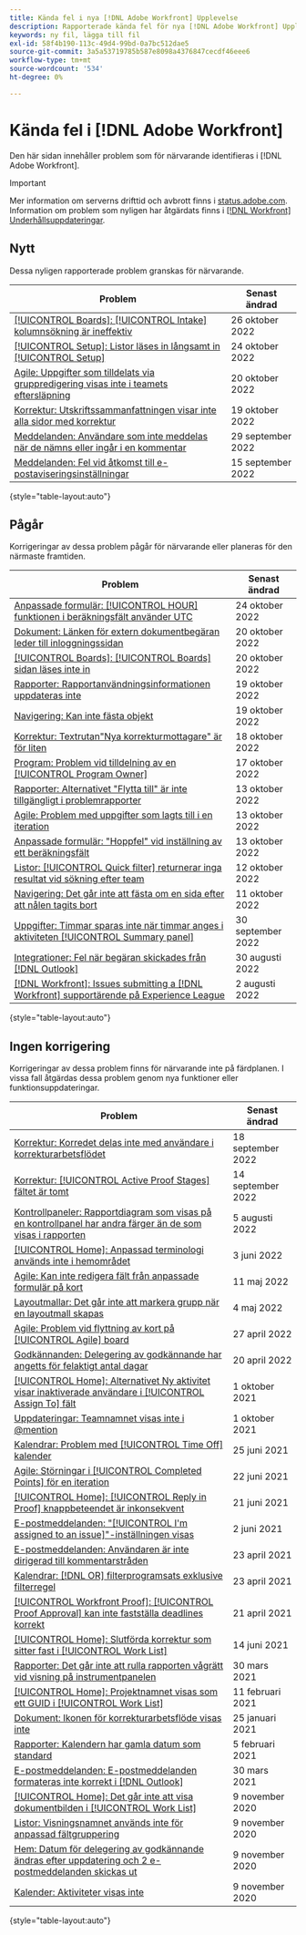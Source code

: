 ```yaml
---
title: Kända fel i nya [!DNL Adobe Workfront] Upplevelse
description: Rapporterade kända fel för nya [!DNL Adobe Workfront] Upplevelse
keywords: ny fil, lägga till fil
exl-id: 58f4b190-113c-49d4-99bd-0a7bc512dae5
source-git-commit: 3a5a53719785b587e8098a4376847cecdf46eee6
workflow-type: tm+mt
source-wordcount: '534'
ht-degree: 0%

---
```


# Kända fel i [!DNL Adobe Workfront]

Den här sidan innehåller problem som för närvarande identifieras i [!DNL Adobe Workfront].

>[!IMPORTANT]
>
>Mer information om serverns drifttid och avbrott finns i [status.adobe.com](https://status.adobe.com). Information om problem som nyligen har åtgärdats finns i [[!DNL Workfront] Underhållsuppdateringar](../maintenance/current-updates.md).

## Nytt

Dessa nyligen rapporterade problem granskas för närvarande.

| **Problem** | **Senast ändrad** |
| -----------------------------------------------------------------| ----------------- |
| [[!UICONTROL Boards]: [!UICONTROL Intake] kolumnsökning är ineffektiv](known-issues-workfront/wf-boards-search-returns-no-results.md) | 26 oktober 2022 |
| [[!UICONTROL Setup]: Listor läses in långsamt in [!UICONTROL Setup]](known-issues-workfront/wf-setup-lists-load-slowly.md) | 24 oktober 2022 |
| [Agile: Uppgifter som tilldelats via gruppredigering visas inte i teamets eftersläpning](known-issues-workfront/wf-agile-not-appearing-in-team-backlog.md) | 20 oktober 2022 |
| [Korrektur: Utskriftssammanfattningen visar inte alla sidor med korrektur](known-issues-workfront-proof/proof-print-summary-not-showing-all-pages.md) | 19 oktober 2022 |
| [Meddelanden: Användare som inte meddelas när de nämns eller ingår i en kommentar](known-issues-workfront/wf-notif-users-not-receiving-email-or-inapp-notif.md) | 29 september 2022 |
| [Meddelanden: Fel vid åtkomst till e-postaviseringsinställningar](known-issues-workfront/wf-notifications-preview-errors-with-options.md) | 15 september 2022 |

{style=&quot;table-layout:auto&quot;}


## Pågår

Korrigeringar av dessa problem pågår för närvarande eller planeras för den närmaste framtiden.

| **Problem** | **Senast ändrad** |
| -----------------------------------------------------------------| ----------------- |
| [Anpassade formulär: [!UICONTROL HOUR] funktionen i beräkningsfält använder UTC](known-issues-workfront/wf-custom-form-hours-use-utc.md) | 24 oktober 2022 |
| [Dokument: Länken för extern dokumentbegäran leder till inloggningssidan](known-issues-workfront/wf-documents-external-request-leads-to-login.md) | 20 oktober 2022 |
| [[!UICONTROL Boards]: [!UICONTROL Boards] sidan läses inte in](known-issues-workfront/wf-boards-boards-do-not-load.md) | 20 oktober 2022 |
| [Rapporter: Rapportanvändningsinformationen uppdateras inte](known-issues-workfront/wf-reports-usage-not-updating.md) | 19 oktober 2022 |
| [Navigering: Kan inte fästa objekt](known-issues-workfront/wf-navigation-cannot-pin-objects.md) | 19 oktober 2022 |
| [Korrektur: Textrutan&quot;Nya korrekturmottagare&quot; är för liten](known-issues-workfront/wf-proof-proof-share-recipient-box-too-small.md) | 18 oktober 2022 |
| [Program: Problem vid tilldelning av en [!UICONTROL Program Owner]](known-issues-workfront/wf-programs-issues-assigning-program-manager.md) | 17 oktober 2022 |
| [Rapporter: Alternativet &quot;Flytta till&quot; är inte tillgängligt i problemrapporter](known-issues-workfront/wf-reports-move-to-not-available-on-issue-report.md) | 13 oktober 2022 |
| [Agile: Problem med uppgifter som lagts till i en iteration](known-issues-workfront/wf-agile-issues-with-tasks-on-iteration.md) | 13 oktober 2022 |
| [Anpassade formulär: &quot;Hoppfel&quot; vid inställning av ett beräkningsfält](known-issues-workfront/wf-custom-forms-error-with-calculated-field.md) | 13 oktober 2022 |
| [Listor: [!UICONTROL Quick filter] returnerar inga resultat vid sökning efter team](known-issues-workfront/wf-lists-no-results-for-teams-in-quick-filter.md) | 12 oktober 2022 |
| [Navigering: Det går inte att fästa om en sida efter att nålen tagits bort](known-issues-workfront/wf-navigation-undo-pin-does-not-replace-pin.md) | 11 oktober 2022 |
| [Uppgifter: Timmar sparas inte när timmar anges i aktiviteten [!UICONTROL Summary panel]](known-issues-workfront/wf-hours-do-not-save-when-scrolling-summary-panel.md) | 30 september 2022 |
| [Integrationer: Fel när begäran skickades från [!DNL Outlook] ](known-issues-workfront/wf-integrations-error-when-creating-request-from-outlook.md) | 30 augusti 2022 |
| [[!DNL Workfront]: Issues submitting a [!DNL Workfront] supportärende på Experience League](known-issues-workfront/wf-support-issues-submitting-support-case.md) | 2 augusti 2022 |

{style=&quot;table-layout:auto&quot;}

## Ingen korrigering

Korrigeringar av dessa problem finns för närvarande inte på färdplanen. I vissa fall åtgärdas dessa problem genom nya funktioner eller funktionsuppdateringar.

| **Problem** | **Senast ändrad** |
| -----------------------------------------------------------------| ----------------- |
| [Korrektur: Korredet delas inte med användare i korrekturarbetsflödet](known-issues-workfront-proof/proof-user-in-stage-does-not-get-access.md) | 18 september 2022 |
| [Korrektur: [!UICONTROL Active Proof Stages] fältet är tomt](known-issues-workfront/wf-documents-stages-do-not-populate-on-proof.md) | 14 september 2022 |
| [Kontrollpaneler: Rapportdiagram som visas på en kontrollpanel har andra färger än de som visas i rapporten](known-issues-workfront/wf-dashboard-reports-wrong-color.md) | 5 augusti 2022 |
| [[!UICONTROL Home]: Anpassad terminologi används inte i hemområdet](known-issues-workfront/wf-home-custom-term-not-applied-to-home.md) | 3 juni 2022 |
| [Agile: Kan inte redigera fält från anpassade formulär på kort](known-issues-workfront/wf-agile-cannot-edit-fields-custom-cards.md) | 11 maj 2022 |
| [Layoutmallar: Det går inte att markera grupp när en layoutmall skapas](known-issues-workfront/wf-layout-templ-cannot-select-group.md) | 4 maj 2022 |
| [Agile: Problem vid flyttning av kort på [!UICONTROL Agile] board](known-issues-workfront/wf-agile-issues-moving-cards.md) | 27 april 2022 |
| [Godkännanden: Delegering av godkännande har angetts för felaktigt antal dagar](known-issues-workfront/wf-approval-delegation-incorrect-number-of-days.md) | 20 april 2022 |
| [[!UICONTROL Home]: Alternativet Ny aktivitet visar inaktiverade användare i [!UICONTROL Assign To] fält](known-issues-workfront/wf-home-new-task-option-showing-deactivated-users.md) | 1 oktober 2021 |
| [Uppdateringar: Teamnamnet visas inte i @mention](known-issues-workfront/wf-updates-team-name-not-in-mention.md) | 1 oktober 2021 |
| [Kalendrar: Problem med [!UICONTROL Time Off] kalender](known-issues-workfront/wf-calendars-issue-time-off.md) | 25 juni 2021 |
| [Agile: Störningar i [!UICONTROL Completed Points] för en iteration](known-issues-workfront/wf-agile-discrepancy-in-completed-points.md) | 22 juni 2021 |
| [[!UICONTROL Home]: [!UICONTROL Reply in Proof] knappbeteendet är inkonsekvent](known-issues-workfront-proof/reply-in-proof-button-behavior-is-inconsistent.md) | 21 juni 2021 |
| [E-postmeddelanden: &quot;[!UICONTROL I'm assigned to an issue]&quot;-inställningen visas](known-issues-workfront/wf-email-notif-im-assigned-to-issue-displaying.md) | 2 juni 2021 |
| [E-postmeddelanden: Användaren är inte dirigerad till kommentarstråden](known-issues-workfront/wf-email-notif-user-not-directed-to-thread.md) | 23 april 2021 |
| [Kalendrar: [!DNL OR] filterprogramsats exklusive filterregel](known-issues-workfront/wf-calendars-or-filter-statement.md) | 23 april 2021 |
| [[!UICONTROL Workfront Proof]: [!UICONTROL Proof Approval] kan inte fastställa deadlines korrekt](known-issues-workfront-proof/proof-approval-report-cant-accurately-determine-deadlines.md) | 21 april 2021 |
| [[!UICONTROL Home]: Slutförda korrektur som sitter fast i [!UICONTROL Work List]](known-issues-workfront-proof/completed-proofs-stuck-in-the-work-list.md) | 14 juni 2021 |
| [Rapporter: Det går inte att rulla rapporten vågrätt vid visning på instrumentpanelen](known-issues-workfront/wf-reports-cannot-scroll-horizontally.md) | 30 mars 2021 |
| [[!UICONTROL Home]: Projektnamnet visas som ett GUID i [!UICONTROL Work List]](known-issues-workfront/wf-home-project-name-shows-as-guid.md) | 11 februari 2021 |
| [Dokument: Ikonen för korrekturarbetsflöde visas inte](known-issues-workfront-proof/proof-workflow-icon-is-not-displaying.md) | 25 januari 2021 |
| [Rapporter: Kalendern har gamla datum som standard](known-issues-workfront/wf-reports-caledar-defaults-to-old-dates.md) | 5 februari 2021 |
| [E-postmeddelanden: E-postmeddelanden formateras inte korrekt i [!DNL Outlook]](known-issues-workfront/wf-email-notif-not-formatting-in-outlook.md) | 30 mars 2021 |
| [[!UICONTROL Home]: Det går inte att visa dokumentbilden i [!UICONTROL Work List]](known-issues-workfront/wf-home-unable-to-view-document-image.md) | 9 november 2020 |
| [Listor: Visningsnamnet används inte för anpassad fältgruppering](known-issues-workfront/wf-lists-display-name-not-applied-to-grouping.md) | 9 november 2020 |
| [Hem: Datum för delegering av godkännande ändras efter uppdatering och 2 e-postmeddelanden skickas ut](known-issues-workfront/wf-home-approval-delegation-dates-changing.md) | 9 november 2020 |
| [Kalender: Aktiviteter visas inte](known-issues-workfront/wf-calendar-tasks-not-displaying.md) | 9 november 2020 |

{style=&quot;table-layout:auto&quot;}

